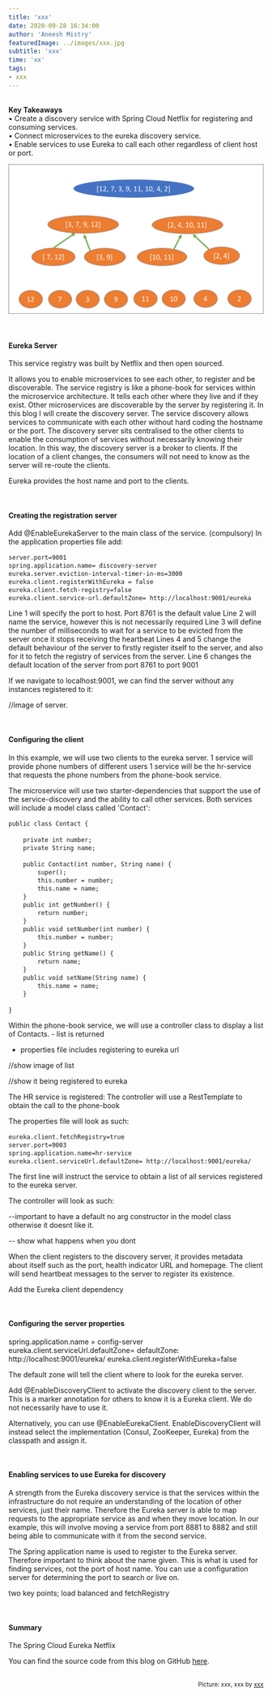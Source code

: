 ```yaml
---
title: 'xxx'
date: 2020-09-28 16:34:00
author: 'Aneesh Mistry'
featuredImage: ../images/xxx.jpg
subtitle: 'xxx'
time: 'xx'
tags:
- xxx
---
```

<br>
<strong>Key Takeaways</strong><br>
&#8226; Create a discovery service with Spring Cloud Netflix for registering and consuming services.<br>
&#8226; Connect microservices to the eureka discovery service.<br>
&#8226; Enable services to use Eureka to call each other regardless of client host or port.<br>

![Merge sort step 2](../../src/images/011MergeSort2.png)

<br>
<h4>Eureka Server</h4>
<p>
This service registry was built by Netflix and then open sourced.
</p>
<p>

It allows you to enable microservices to see each other, to register and be discoverable. The service registry is like a phone-book for services within the microservice architecture. It tells each other where they live and if they exist. 
Other microservices are discoverable by the server by registering it. In this blog I will create the discovery server. 
The service discovery allows services to communicate with each other without hard coding the hostname or the port. 
The discovery server sits centralised to the other clients to enable the consumption of services without necessarily knowing their location. In this way, the discovery server is a broker to clients. 
If the location of a client changes, the consumers will not need to know as the server will re-route the clients. 

Eureka provides the host name and port to the clients.

</p>
<br>
<h4>Creating the registration server</h4>
<p>
Add @EnableEurekaServer to the main class of the service. (compulsory)
In the application properties file add:

```{numberLines:true}
server.port=9001
spring.application.name= discovery-server
eureka.server.eviction-interval-timer-in-ms=3000
eureka.client.registerWithEureka = false
eureka.client.fetch-registry=false
eureka.client.service-url.defaultZone= http://localhost:9001/eureka
```
Line 1 will specify the port to host. Port 8761 is the default value
Line 2 will name the service, however this is not necessarily required
Line 3 will define the number of milliseconds to wait for a service to be evicted from the server once it stops receiving the heartbeat
Lines 4 and 5 change the default behaviour of the server to firstly register itself to the server, and also for it to fetch the registry of services from the server.
Line 6 changes the default location of the server from port 8761 to port 9001
</p>
<p>
If we navigate to localhost:9001, we can find the server without any instances registered to it:

//image of server.
</p>
<br>
<h4>Configuring the client</h4>
<p>
In this example, we will use two clients to the eureka server. 
1 service will provide phone numbers of different users
1 service will be the hr-service that requests the phone numbers from the phone-book service.
</p>
<p>
The microservice will use two starter-dependencies that support the use of the service-discovery and the ability to call other services.
Both services will include a model class called 'Contact':

```java{numberLines:true}
public class Contact {
	
	private int number;
	private String name;
	
	public Contact(int number, String name) {
		super();
		this.number = number;
		this.name = name;
	}
	public int getNumber() {
		return number;
	}
	public void setNumber(int number) {
		this.number = number;
	}
	public String getName() {
		return name;
	}
	public void setName(String name) {
		this.name = name;
	}
	
}
```
</p>
<p>
Within the phone-book service, we will use a controller class to display a list of Contacts.
- list is returned

- properties file includes registering to eureka url

//show image of list 

//show it being registered to eureka
</p>
<p>
The HR service is registered:
The controller will use a RestTemplate to obtain the call to the phone-book 

The properties file will look as such:

```numberLines:true
eureka.client.fetchRegistry=true
server.port=9003
spring.application.name=hr-service
eureka.client.serviceUrl.defaultZone= http://localhost:9001/eureka/
```
The first line will instruct the service to obtain a list of all services registered to the eureka server.
</p>
<p>
The controller will look as such:



--important to have a default no arg constructor in the model class otherwise it doesnt like it.

-- show what happens when you dont 

</p>
<p>
When the client registers to the discovery server, it provides metadata about itself such as the port, health indicator URL and homepage. The client will send heartbeat messages to the server to register its existence.
</p>
<p>
Add the Eureka client dependency

</p>

<br>
<h4>Configuring the server properties</h4>
<p>
spring.application.name = config-server
eureka.client.serviceUrl.defaultZone= defaultZone: http://localhost:9001/eureka/
eureka.client.registerWithEureka=false

The default zone will tell the client where to look for the eureka server.
</p>
<p>
Add @EnableDiscoveryClient to activate the discovery client to the server.
This is a marker annotation for others to know it is a Eureka client. We do not necessarily have to use it. 

Alternatively, you can use @EnableEurekaClient. EnableDiscoveryClient will instead select the implementation (Consul, ZooKeeper, Eureka) from the classpath and assign it. 
</p>

<br>
<h4>Enabling services to use Eureka for discovery</h4>
<p>
A strength from the Eureka discovery service is that the services within the infrastructure do not require an understanding of the location of other services, just their name. Therefore the Eureka server is able to map requests to the appropriate service as and when they move location.
In our example, this will involve moving a service from port 8881 to 8882 and still being able to communicate with it from the second service.

</p>
<p>
The Spring application name is used to register to the Eureka server. Therefore important to think about the name given. This is what is used for finding services, not the port of host name. 
You can use a configuration server for determining the port to search or live on. 

</p>

two key points; load balanced and fetchRegistry

<br>
<h4>Summary</h4>
<p>
The Spring Cloud Eureka Netflix 

You can find the source code from this blog on GitHub <a href="https://github.com/4neesh/DeveloperBlogDemos/tree/master/Eureka">here</a>.
</p>

<br>
<small style="float: right;" >Picture: xxx, xxx by <a target="_blank" href="http">xxx</small></a><br>
